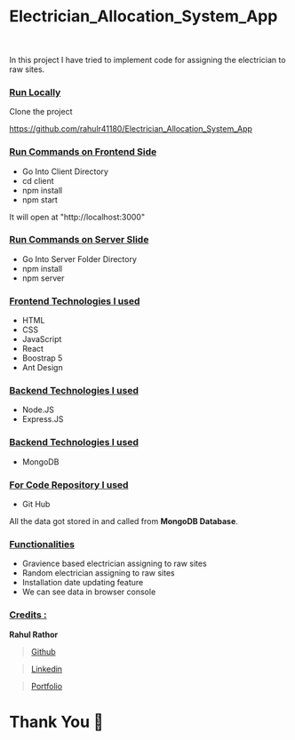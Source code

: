 
# Electrician_Allocation_System_App  &nbsp;   &nbsp;   &nbsp;   &nbsp;   &nbsp; &nbsp;   &nbsp;   &nbsp;   &nbsp;   &nbsp; &nbsp;   &nbsp;   &nbsp;   &nbsp;   &nbsp; &nbsp;   &nbsp;   &nbsp;   &nbsp;   &nbsp;  &nbsp;   &nbsp;    &nbsp;   &nbsp;   &nbsp;   &nbsp;

In this project I have tried to implement code for assigning the electrician to raw sites.

<div style='page-break-after: always'></div>

### <u>Run Locally</u>

Clone the project

<a href="https://github.com/rahulr41180/Electrician_Allocation_System_App" target="_blank">https://github.com/rahulr41180/Electrician_Allocation_System_App</a>

### <u>Run Commands on Frontend Side</u>
- Go Into Client Directory
- cd client
- npm install
- npm start

It will open at "http://localhost:3000"

### <u>Run Commands on Server Slide</u>

- Go Into Server Folder Directory
- npm install
- npm server

<div style='page-break-after: always'></div>

### <u>Frontend Technologies I used</u>

- HTML
- CSS
- JavaScript
- React
- Boostrap 5
- Ant Design

### <u>Backend Technologies I used</u>

- Node.JS
- Express.JS

### <u>Backend Technologies I used</u>

- MongoDB

### <u>For Code Repository I used</u>

- Git Hub

All the data got stored in and called from <b>MongoDB Database</b>.

<div style='page-break-after: always'></div>

### <u>Functionalities</u>
- Gravience based electrician assigning to raw sites
- Random electrician assigning to raw sites
- Installation date updating feature
- We can see data in browser console

<div style='page-break-after: always'></div>

### <u>Credits :</u>

<b>Rahul Rathor</b>

> <a href="https://github.com/rahulr41180" target="_blank">Github</a>

> <a href="https://www.linkedin.com/in/rahul--rathor/" target="_blank">Linkedin</a>

> <a href="https://rahul-rathor-portfolio.vercel.app/" target="_blank">Portfolio</a>

# Thank You :sparkling_heart:
